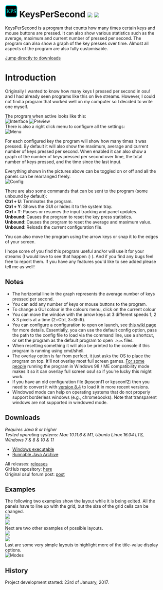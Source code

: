 # <img src="KeysPerSecond/resources/kps.png" width="40"/> KeysPerSecond [![](https://img.shields.io/github/release/RoanH/KeysPerSecond.svg)](https://github.com/RoanH/KeysPerSecond/releases) [![](https://img.shields.io/github/downloads/RoanH/KeysPerSecond/total.svg)](#downloads)

KeysPerSecond is a program that counts how many times certain keys and mouse buttons are pressed. It can also show various statistics such as the average, maximum and current number of pressed per second. The program can also show a graph of the key presses over time. Almost all aspects of the program are also fully customisable.   

[Jump directly to downloads](#downloads)

# Introduction
Originally I wanted to know how many keys I pressed per second in osu! and I had already seen programs like this on live streams.
However, I could not find a program that worked well on my computer so I decided to write one myself.

The program when active looks like this:    
![Interface](https://media.roanh.dev/keyspersecond/kps1.png)  ![Preview](https://media.roanh.dev/keyspersecond/preview.gif)    
There is also a right click menu to configure all the settings:    
![Menu](https://media.roanh.dev/keyspersecond/rmenu88.png)    

For each configured key the program will show how many times it was pressed. By default it will also show the maximum, average and current number of keys pressed per second.
When enabled it can also show a graph of the number of keys pressed per second over time, the total number of keys pressed, and the time since the last input.

Everything shown in the pictures above can be toggled on or off and all the panels can be rearranged freely.      
![Config](https://media.roanh.dev/keyspersecond/cmain88.png)    

There are also some commands that can be sent to the program (some unbound by default):    
**Ctrl + U**: Terminates the program.    
**Ctrl + Y**: Shows the GUI or hides it to the system tray.    
**Ctrl + T**: Pauses or resumes the input tracking and panel updates.    
**Unbound**: Causes the program to reset the key press statistics.    
**Unbound**: Causes the program to reset the average and maximum value.    
**Unbound**: Reloads the current configuration file.

You can also move the program using the arrow keys or snap it to the edges of your screen.

I hope some of you find this program useful and/or will use it for your streams (I would love to see that happen  :) ).
And if you find any bugs feel free to report them. If you have any features you'd like to see added please tell me as well!

## Notes
- The horizontal line in the graph represents the average number of keys pressed per second.
- You can add any number of keys or mouse buttons to the program.
- To change a GUI colour in the colours menu, click on the current colour
- You can move the window with the arrow keys at 3 different speeds 1, 2 & 3 pixels at a time (2=Ctrl, 3=Shift).
- You can configure a configuration to open on launch, see [this wiki page](https://github.com/RoanH/KeysPerSecond/wiki) for more details. Essentially, you can use the default config option, pass the path to the config file to load via the command line, use a shortcut, or set the program as the default program to open `.kps` files.
- When resetting something it will also be printed to the console if this program is running using cmd/shell.
- The overlay option is far from perfect, it just asks the OS to place the program on top. It'll not overlay most full screen games. [For some people](https://youtu.be/E_WHAaI_-Zw) running the program in Windows 98 / ME compatibility mode makes it so it can overlay full screen osu! so if you're lucky this might work.
- If you have an old configuration file (kpsconf1 or kpsconf2) then you need to convert it with [version 8.4](https://github.com/RoanH/KeysPerSecond/releases/tag/v8.4) to load it in more recent versions.
- Windowed mode can help on operating systems that do not properly support borderless windows (e.g., chromebooks). Note that transparent windows are not supported in windowed mode.

## Downloads
_Requires Java 8 or higher_    
_Tested operating systems: Mac 10.11.6 & M1, Ubuntu Linux 16.04 LTS, Windows 7 & 8 & 10 & 11_    
- [Windows executable](https://github.com/RoanH/KeysPerSecond/releases/download/v8.8/KeysPerSecond-v8.8.exe)    
- [Runnable Java Archive](https://github.com/RoanH/KeysPerSecond/releases/download/v8.8/KeysPerSecond-v8.8.jar)

All releases: [releases](https://github.com/RoanH/KeysPerSecond/releases)    
GitHub repository: [here](https://github.com/RoanH/KeysPerSecond)    
Original osu! forum post: [post](https://osu.ppy.sh/community/forums/topics/552405)    

## Examples
The following two examples show the layout while it is being edited. All the panels have to line up with the grid, but the size of the grid cells can be changed.    
![](https://media.roanh.dev/keyspersecond/ex1.png)    
![](https://media.roanh.dev/keyspersecond/ex2.png)    
Next are two other examples of possible layouts.    
![](https://media.roanh.dev/keyspersecond/ex3.png)    
![](https://media.roanh.dev/keyspersecond/ex4.png)    
Last are some very simple layouts to highlight more of the title-value display options.    
![Modes](https://media.roanh.dev/keyspersecond/lmodes.png)      

## History
Project development started: 23rd of January, 2017.
